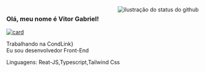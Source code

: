 <img align='right' src="https://github-readme-stats.vercel.app/api?username=iuricode&show_icons=true&title_color=783c00&text_color=af552e&icon_color=783c00&bg_color=f8efd4&cache_seconds=2300" alt="ilustração do status do github">

### Olá, meu nome é Vitor Gabriel!

[![card](https://github-readme-stats.vercel.app/api?username=Vittas&theme=default)](https://github.com/Vittas/github-readme-stats)

<p>Trabalhando na CondLink}<br/> Eu sou desenvolvedor Front-End</p>

<p align="left">
  Linguagens: Reat-JS,Typescript,Tailwind Css
</p>
